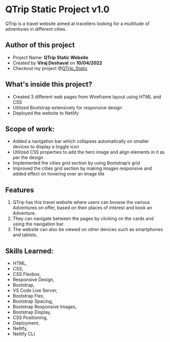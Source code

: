 # QTrip Static Project v1.0

QTrip is a travel website aimed at travellers looking for a multitude of adventures in different cities.

## Author of this project

- Project Name: **QTrip Static Website**
- Created by **Viraj Deshaval** on **10/04/2022**
- Checkout my project @[QTrip_Static](https://github.com/virajdeshaval/QTrip_Static)

## What's inside this project?

- Created 3 different web pages from Wireframe layout using HTML and CSS
- Utilized Bootstrap extensively for responsive design
- Deployed the website to Netlify

## Scope of work:

- Added a navigation bar which collapses automatically on smaller devices to display a toggle icon
- Utilized CSS properties to add the hero image and align elements in it as per the design
- Implemented the cities grid section by using Bootstrap’s grid
- Improved the cities grid section by making images responsive and added effect on hovering over an image tile

## Features

1. QTrip has this travel website where users can browse the various Adventures on offer, based on their places of interest and book an Adventure.
2. They can navigate between the pages by clicking on the cards and using the navigation bar.
3. The website can also be viewed on other devices such as smartphones and tablets.

## Skills Learned:

- HTML,
- CSS,
- CSS Flexbox,
- Responsive Design,
- Bootstrap,
- VS Code Live Server,
- Bootstrap Flex,
- Bootstrap Spacing,
- Bootstrap Responsive Images,
- Bootstrap Display,
- CSS Positioning,
- Deployment,
- Netlify,
- Netlify CLI
